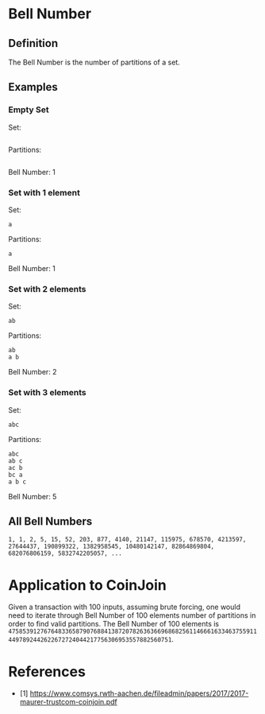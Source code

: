 # Bell Number

## Definition

The Bell Number is the number of partitions of a set.

## Examples

### Empty Set
Set:
```

```
Partitions:
```

```
Bell Number: 1

### Set with 1 element
Set:
```
a
```
Partitions:
```
a
```
Bell Number: 1

### Set with 2 elements
Set:
```
ab
```
Partitions:
```
ab
a b
```
Bell Number: 2

### Set with 3 elements
Set:
```
abc
```
Partitions:
```
abc
ab c
ac b
bc a
a b c
```
Bell Number: 5

## All Bell Numbers

```
1, 1, 2, 5, 15, 52, 203, 877, 4140, 21147, 115975, 678570, 4213597, 27644437, 190899322, 1382958545, 10480142147, 82864869804, 682076806159, 5832742205057, ...
```

# Application to CoinJoin

Given a transaction with 100 inputs, assuming brute forcing, one would need to iterate through Bell Number of 100 elements number of partitions in order to find valid partitions. The Bell Number of 100 elements is `47585391276764833658790768841387207826363669686825611466616334637559114497892442622672724044217756306953557882560751`.

# References

- [1] https://www.comsys.rwth-aachen.de/fileadmin/papers/2017/2017-maurer-trustcom-coinjoin.pdf
